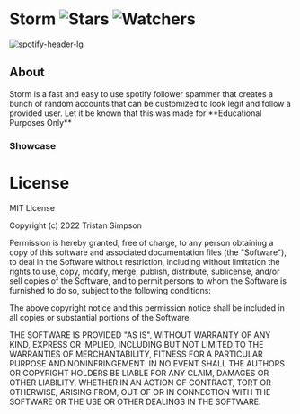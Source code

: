 # Storm ![Stars](https://img.shields.io/github/stars/realTristan/SpotifyBooster?color=brightgreen) ![Watchers](https://img.shields.io/github/watchers/realTristan/SpotifyBooster?label=Watchers)
![spotify-header-lg](https://user-images.githubusercontent.com/75189508/192172431-879bb8f2-66fc-4fb7-b25a-e1c80535347f.jpg)

<h2>About</h2>
Storm is a fast and easy to use spotify follower spammer that creates a bunch of random accounts that can be customized to look legit and follow a provided user. Let it be known that this was made for 
**Educational Purposes Only**

<h3>Showcase</h3>

# License
MIT License

Copyright (c) 2022 Tristan Simpson

Permission is hereby granted, free of charge, to any person obtaining a copy of this software and associated documentation files (the "Software"), to deal in the Software without restriction, including without limitation the rights to use, copy, modify, merge, publish, distribute, sublicense, and/or sell copies of the Software, and to permit persons to whom the Software is furnished to do so, subject to the following conditions:

The above copyright notice and this permission notice shall be included in all copies or substantial portions of the Software.

THE SOFTWARE IS PROVIDED "AS IS", WITHOUT WARRANTY OF ANY KIND, EXPRESS OR IMPLIED, INCLUDING BUT NOT LIMITED TO THE WARRANTIES OF MERCHANTABILITY, FITNESS FOR A PARTICULAR PURPOSE AND NONINFRINGEMENT. IN NO EVENT SHALL THE AUTHORS OR COPYRIGHT HOLDERS BE LIABLE FOR ANY CLAIM, DAMAGES OR OTHER LIABILITY, WHETHER IN AN ACTION OF CONTRACT, TORT OR OTHERWISE, ARISING FROM, OUT OF OR IN CONNECTION WITH THE SOFTWARE OR THE USE OR OTHER DEALINGS IN THE SOFTWARE.

